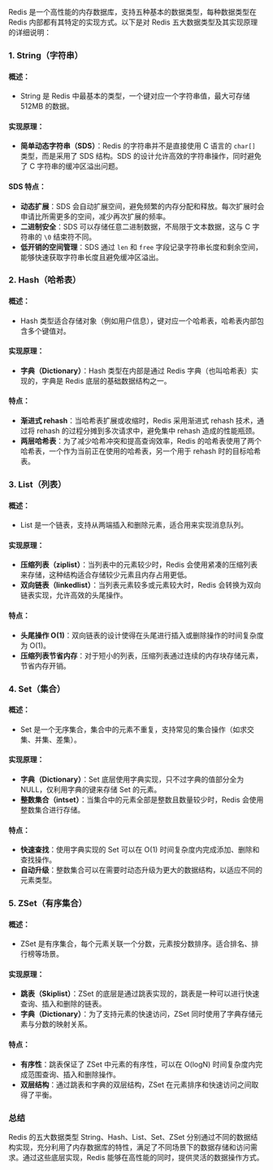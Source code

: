 Redis 是一个高性能的内存数据库，支持五种基本的数据类型，每种数据类型在 Redis 内部都有其特定的实现方式。以下是对 Redis 五大数据类型及其实现原理的详细说明：

### 1. **String（字符串）**

#### **概述：**
- String 是 Redis 中最基本的类型，一个键对应一个字符串值，最大可存储 512MB 的数据。

#### **实现原理：**
- **简单动态字符串（SDS）**：Redis 的字符串并不是直接使用 C 语言的 `char[]` 类型，而是采用了 SDS 结构。SDS 的设计允许高效的字符串操作，同时避免了 C 字符串的缓冲区溢出问题。

#### **SDS 特点：**
- **动态扩展**：SDS 会自动扩展空间，避免频繁的内存分配和释放。每次扩展时会申请比所需更多的空间，减少再次扩展的频率。
- **二进制安全**：SDS 可以存储任意二进制数据，不局限于文本数据，这与 C 字符串的 `\0` 结束符不同。
- **低开销的空间管理**：SDS 通过 `len` 和 `free` 字段记录字符串长度和剩余空间，能够快速获取字符串长度且避免缓冲区溢出。

### 2. **Hash（哈希表）**

#### **概述：**
- Hash 类型适合存储对象（例如用户信息），键对应一个哈希表，哈希表内部包含多个键值对。

#### **实现原理：**
- **字典（Dictionary）**：Hash 类型在内部是通过 Redis 字典（也叫哈希表）实现的，字典是 Redis 底层的基础数据结构之一。

#### **特点：**
- **渐进式 rehash**：当哈希表扩展或收缩时，Redis 采用渐进式 rehash 技术，通过将 rehash 的过程分摊到多次请求中，避免集中 rehash 造成的性能瓶颈。
- **两层哈希表**：为了减少哈希冲突和提高查询效率，Redis 的哈希表使用了两个哈希表，一个作为当前正在使用的哈希表，另一个用于 rehash 时的目标哈希表。

### 3. **List（列表）**

#### **概述：**
- List 是一个链表，支持从两端插入和删除元素，适合用来实现消息队列。

#### **实现原理：**
- **压缩列表（ziplist）**：当列表中的元素较少时，Redis 会使用紧凑的压缩列表来存储，这种结构适合存储较少元素且内存占用更低。
- **双向链表（linkedlist）**：当列表元素较多或元素较大时，Redis 会转换为双向链表实现，允许高效的头尾操作。

#### **特点：**
- **头尾操作 O(1)**：双向链表的设计使得在头尾进行插入或删除操作的时间复杂度为 O(1)。
- **压缩列表节省内存**：对于短小的列表，压缩列表通过连续的内存块存储元素，节省内存开销。

### 4. **Set（集合）**

#### **概述：**
- Set 是一个无序集合，集合中的元素不重复，支持常见的集合操作（如求交集、并集、差集）。

#### **实现原理：**
- **字典（Dictionary）**：Set 底层使用字典实现，只不过字典的值部分全为 NULL，仅利用字典的键来存储 Set 的元素。
- **整数集合（intset）**：当集合中的元素全部是整数且数量较少时，Redis 会使用整数集合进行存储。

#### **特点：**
- **快速查找**：使用字典实现的 Set 可以在 O(1) 时间复杂度内完成添加、删除和查找操作。
- **自动升级**：整数集合可以在需要时动态升级为更大的数据结构，以适应不同的元素类型。

### 5. **ZSet（有序集合）**

#### **概述：**
- ZSet 是有序集合，每个元素关联一个分数，元素按分数排序。适合排名、排行榜等场景。

#### **实现原理：**
- **跳表（Skiplist）**：ZSet 的底层是通过跳表实现的，跳表是一种可以进行快速查询、插入和删除的链表。
- **字典（Dictionary）**：为了支持元素的快速访问，ZSet 同时使用了字典存储元素与分数的映射关系。

#### **特点：**
- **有序性**：跳表保证了 ZSet 中元素的有序性，可以在 O(logN) 时间复杂度内完成范围查询、插入和删除操作。
- **双层结构**：通过跳表和字典的双层结构，ZSet 在元素排序和快速访问之间取得了平衡。

### 总结

Redis 的五大数据类型 String、Hash、List、Set、ZSet 分别通过不同的数据结构实现，充分利用了内存数据库的特性，满足了不同场景下的数据存储和访问需求。通过这些底层实现，Redis 能够在高性能的同时，提供灵活的数据操作方式。